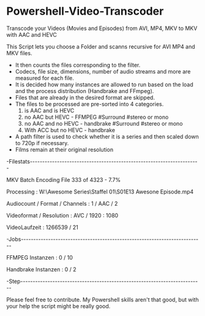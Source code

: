 # Powershell-Video-Transcoder
Transcode your Videos (Movies and Episodes) from AVI, MP4, MKV to MKV with AAC and HEVC

This Script lets you choose a Folder and scanns recursive for AVI MP4 and MKV files.

- It then counts the files corresponding to the filter.
- Codecs, file size, dimensions, number of audio streams and more are measured for each file.
- It is decided how many instances are allowed to run based on the load and the process distribution (Handbrake and FFmpeg).
- Files that are already in the desired format are skipped.
- The files to be processed are pre-sorted into 4 categories.
  1. is AAC and is HEVC
  2. no AAC but HEVC - FFMPEG
    #Surround
    #stereo or mono
  3. no AAC and no HEVC - handbrake
    #Surround
    #stereo or mono
  4. With ACC but no HEVC - handbrake
- A path filter is used to check whether it is a series and then scaled down to 720p if necessary.
- Films remain at their original resolution



-Filestats---------------------------------------------------------------------

MKV Batch Encoding File 333 of 4323 - 7.7%

Processing : W:\Awesome Series\Staffel 01\S01E13 Awesone Episode.mp4

Audiocount / Format / Channels : 1 / AAC / 2

Videoformat / Resolution : AVC / 1920 : 1080

VideoLaufzeit : 1266539 / 21

-Jobs--------------------------------------------------------------------------

FFMPEG Instanzen : 0 / 10

Handbrake Instanzen : 0 / 2

-Step--------------------------------------------------------------------------


Please feel free to contribute.
My Powershell skills aren't that good, but with your help the script might be really good.
